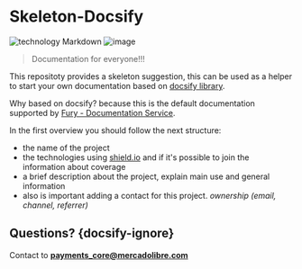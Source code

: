 # Skeleton-Docsify

![technology Markdown](https://img.shields.io/badge/technology-markdown-blue.svg)
![image](https://img.shields.io/badge/tag-0.0.1-red?style=flat)

> Documentation for everyone!!!

This repositoty provides a skeleton suggestion, this can be used as a helper to start your own documentation based on [docsify library](https://docsify.js.org/).

Why based on docsify? because this is the default documentation supported by [Fury - Documentation Service](https://furydocs.io/documentation-service/1.0.1/guide/#/README).

In the first overview you should follow the next structure:

- the name of the project
- the technologies using [shield.io](https://img.shields.io) and if it's possible to join the information about coverage
- a brief description about the project, explain main use and general information
- also is important adding a contact for this project. _ownership (email, channel, referrer)_

## Questions? {docsify-ignore}

Contact to **payments_core@mercadolibre.com**